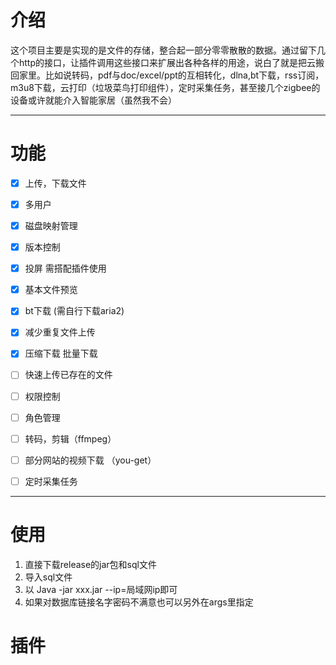 # 介绍
这个项目主要是实现的是文件的存储，整合起一部分零零散散的数据。通过留下几个http的接口，让插件调用这些接口来扩展出各种各样的用途，说白了就是把云搬回家里。比如说转码，pdf与doc/excel/ppt的互相转化，dlna,bt下载，rss订阅，m3u8下载，云打印（垃圾菜鸟打印组件），定时采集任务，甚至接几个zigbee的设备或许就能介入智能家居（虽然我不会）

***

# 功能
- [x] 上传，下载文件
- [x] 多用户
- [x] 磁盘映射管理
- [x] 版本控制
- [x] 投屏 需搭配插件使用 
- [x] 基本文件预览
- [x] bt下载 (需自行下载aria2)
- [x] 减少重复文件上传
- [x] 压缩下载 批量下载
- [ ] 快速上传已存在的文件
- [ ] 权限控制
- [ ] 角色管理
- [ ] 转码，剪辑（ffmpeg）
- [ ] 部分网站的视频下载 （you-get）
- [ ] 定时采集任务


***

# 使用
1. 直接下载release的jar包和sql文件 
2. 导入sql文件
3. 以 Java -jar xxx.jar --ip=局域网ip即可 
4. 如果对数据库链接名字密码不满意也可以另外在args里指定 

# 插件 
